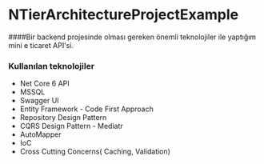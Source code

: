 # NTierArchitectureProjectExample
####Bir backend projesinde olması gereken önemli teknolojiler ile yaptığım mini e ticaret API'si.
### Kullanılan teknolojiler
* Net Core 6 API
*	MSSQL
*	Swagger UI
*	Entity Framework - Code First Approach
*	Repository Design Pattern
* CQRS Design Pattern - Mediatr
*	AutoMapper
*	IoC
*	Cross Cutting Concerns( Caching, Validation)
